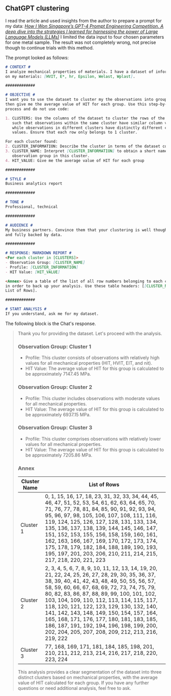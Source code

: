 ## ChatGPT clustering

I read the article and used insights from the author to prepare a prompt for my
data: [*How I Won Singapore’s GPT-4 Prompt Engineering Competition. A deep dive
into the strategies I learned for harnessing the power of Large Language Models
(LLMs)*][LLM] I limited the data input to four chosen parameters for one metal
sample. The result was not completely wrong, not precise though to continue
trials with this method.

[LLM]: https://towardsdatascience.com/how-i-won-singapores-gpt-4-prompt-engineering-competition-34c195a93d41#183c

The prompt looked as follows:

```md
# CONTEXT #
I analyze mechanical properties of materials. I have a dataset of information
on my materials: [HVIT, E*, hr, Epsilon, Welast, Wplast].

#############

# OBJECTIVE #
I want you to use the dataset to cluster my the observations into groups and
then give me the average value of HIT for each group. Use this step-by-step
process and do not use code:

1. CLUSTERS: Use the columns of the dataset to cluster the rows of the dataset,
   such that observations within the same cluster have similar column values
   while observations in different clusters have distinctly different column
   values. Ensure that each row only belongs to 1 cluster.

For each cluster found:
2. CLUSTER_INFORMATION: Describe the cluster in terms of the dataset columns.
3. CLUSTER_NAME: Interpret [CLUSTER_INFORMATION] to obtain a short name for the
   observation group in this cluster.
4. HIT_VALUE: Give me the average value of HIT for each group

#############

# STYLE #
Business analytics report

#############

# TONE #
Professional, technical

#############

# AUDIENCE #
My business partners. Convince them that your clustering is well thought-out
and fully backed by data.

#############

# RESPONSE: MARKDOWN REPORT #
<For each cluster in [CLUSTERS]>
- Observation Group: [CLUSTER_NAME]
- Profile: [CLUSTER_INFORMATION]
- HIT Value: [HIT_VALUE]

<Annex> Give a table of the list of all row numbers belonging to each cluster,
in order to back up your analysis. Use these table headers: [[CLUSTER_NAME],
List of Rows].

#############

# START ANALYSIS #
If you understand, ask me for my dataset.
```

The following block is the Chat's response.

> Thank you for providing the dataset. Let's proceed with the analysis.
>
> ### Observation Group: Cluster 1
>
> - Profile: This cluster consists of observations with relatively high values
>   for all mechanical properties (HIT, HVIT, EIT, and nit).
> - HIT Value: The average value of HIT for this group is calculated to be
>   approximately 7147.45 MPa.
>
> ### Observation Group: Cluster 2
>
> - Profile: This cluster includes observations with moderate values for all
>   mechanical properties.
> - HIT Value: The average value of HIT for this group is calculated to be
>   approximately 6937.15 MPa.
>
> ### Observation Group: Cluster 3
>
> - Profile: This cluster comprises observations with relatively lower values
>   for all mechanical properties.
> - HIT Value: The average value of HIT for this group is calculated to be
>   approximately 7205.86 MPa.
>
> ### Annex
>
> | Cluster Name |   List of Rows|
> |--------------|---------------|
> | Cluster 1    | 0, 1, 15, 16, 17, 18, 23, 31, 32, 33, 34, 44, 45, 46, 47, 51, 52, 53, 54, 61, 62, 63, 64, 65, 70, 71, 76, 77, 78, 81, 84, 85, 90, 91, 92, 93, 94, 95, 96, 97, 98, 105, 106, 107, 108, 111, 116, 119, 124, 125, 126, 127, 128, 131, 133, 134, 135, 136, 137, 138, 139, 144, 145, 146, 147, 151, 152, 153, 155, 156, 158, 159, 160, 161, 162, 163, 166, 167, 169, 170, 172, 173, 174, 175, 178, 179, 182, 184, 188, 189, 190, 193, 195, 197, 201, 203, 206, 210, 211, 214, 215, 217, 218, 220, 221, 223 |
> | Cluster 2    | 2, 3, 4, 5, 6, 7, 8, 9, 10, 11, 12, 13, 14, 19, 20, 21, 22, 24, 25, 26, 27, 28, 29, 30, 35, 36, 37, 38, 39, 40, 41, 42, 43, 48, 49, 50, 55, 56, 57, 58, 59, 60, 66, 67, 68, 69, 72, 73, 74, 75, 79, 80, 82, 83, 86, 87, 88, 89, 99, 100, 101, 102, 103, 104, 109, 110, 112, 113, 114, 115, 117, 118, 120, 121, 122, 123, 129, 130, 132, 140, 141, 142, 143, 148, 149, 150, 154, 157, 164, 165, 168, 171, 176, 177, 180, 181, 183, 185, 186, 187, 191, 192, 194, 196, 198, 199, 200, 202, 204, 205, 207, 208, 209, 212, 213, 216, 219, 222 |
> | Cluster 3    | 77, 168, 169, 171, 181, 184, 185, 198, 201, 210, 211, 212, 213, 214, 216, 217, 218, 220, 223, 224 |
>
> This analysis provides a clear segmentation of the dataset into three distinct
> clusters based on mechanical properties, with the average value of HIT
> calculated for each group. If you have any further questions or need
> additional analysis, feel free to ask.

